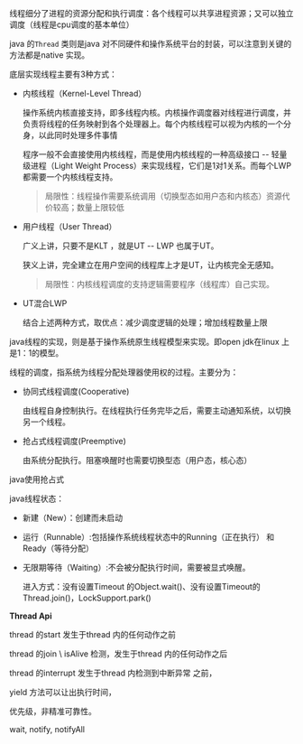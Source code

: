 线程细分了进程的资源分配和执行调度：各个线程可以共享进程资源；又可以独立调度（线程是cpu调度的基本单位）

java 的`Thread` 类则是java 对不同硬件和操作系统平台的封装，可以注意到关键的方法都是native 实现。



底层实现线程主要有3种方式：

- 内核线程（Kernel-Level Thread）

    操作系统内核直接支持，即多线程内核。内核操作调度器对线程进行调度，并负责将线程的任务映射到各个处理器上。每个内核线程可以视为内核的一个分身，以此同时处理多件事情

    程序一般不会直接使用内核线程，而是使用内核线程的一种高级接口 -- 轻量级进程（Light Weight Process）来实现线程，它们是1对1关系。而每个LWP 都需要一个内核线程支持。

    > 局限性：线程操作需要系统调用（切换型态如用户态和内核态）资源代价较高；数量上限较低

- 用户线程（User Thread）

    广义上讲，只要不是KLT ，就是UT -- LWP 也属于UT。

    狭义上讲，完全建立在用户空间的线程库上才是UT，让内核完全无感知。

    > 局限性：内核线程调度的支持逻辑需要程序（线程库）自己实现。

- UT混合LWP

    结合上述两种方式，取优点：减少调度逻辑的处理；增加线程数量上限



java线程的实现，则是基于操作系统原生线程模型来实现。即open jdk在linux 上是1：1的模型。



线程的调度，指系统为线程分配处理器使用权的过程。主要分为：

- 协同式线程调度(Cooperative)

    由线程自身控制执行。在线程执行任务完毕之后，需要主动通知系统，以切换另一个线程。

- 抢占式线程调度(Preemptive)

    由系统分配执行。阻塞唤醒时也需要切换型态（用户态，核心态）

java使用抢占式



java线程状态：

- 新建（New）：创建而未启动

- 运行（Runnable）:包括操作系统线程状态中的Running（正在执行） 和Ready（等待分配）

- 无限期等待（Waiting）:不会被分配执行时间，需要被显式唤醒。

    进入方式：没有设置Timeout 的Object.wait()、没有设置Timeout的Thread.join()，LockSupport.park()



**Thread Api**

thread 的start 发生于thread 内的任何动作之前

thread 的join \ isAlive 检测，发生于thread 内的任何动作之后

thread 的interrupt 发生于thread 内检测到中断异常 之前，

yield 方法可以让出执行时间，

优先级，非精准可靠性。



wait, notify, notifyAll

